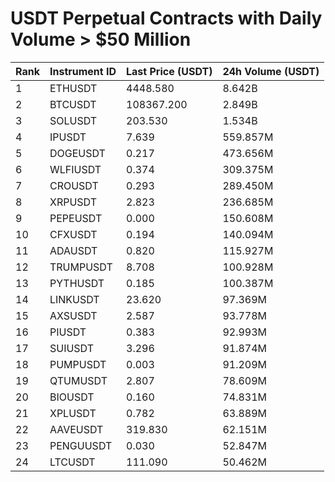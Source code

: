 # USDT Perpetual Contracts with Daily Volume > $50 Million

| Rank | Instrument ID | Last Price (USDT) | 24h Volume (USDT) |
|------|---------------|-------------------|-------------------|
| 1 | ETHUSDT | 4448.580 | 8.642B |
| 2 | BTCUSDT | 108367.200 | 2.849B |
| 3 | SOLUSDT | 203.530 | 1.534B |
| 4 | IPUSDT | 7.639 | 559.857M |
| 5 | DOGEUSDT | 0.217 | 473.656M |
| 6 | WLFIUSDT | 0.374 | 309.375M |
| 7 | CROUSDT | 0.293 | 289.450M |
| 8 | XRPUSDT | 2.823 | 236.685M |
| 9 | PEPEUSDT | 0.000 | 150.608M |
| 10 | CFXUSDT | 0.194 | 140.094M |
| 11 | ADAUSDT | 0.820 | 115.927M |
| 12 | TRUMPUSDT | 8.708 | 100.928M |
| 13 | PYTHUSDT | 0.185 | 100.387M |
| 14 | LINKUSDT | 23.620 | 97.369M |
| 15 | AXSUSDT | 2.587 | 93.778M |
| 16 | PIUSDT | 0.383 | 92.993M |
| 17 | SUIUSDT | 3.296 | 91.874M |
| 18 | PUMPUSDT | 0.003 | 91.209M |
| 19 | QTUMUSDT | 2.807 | 78.609M |
| 20 | BIOUSDT | 0.160 | 74.831M |
| 21 | XPLUSDT | 0.782 | 63.889M |
| 22 | AAVEUSDT | 319.830 | 62.151M |
| 23 | PENGUUSDT | 0.030 | 52.847M |
| 24 | LTCUSDT | 111.090 | 50.462M |
